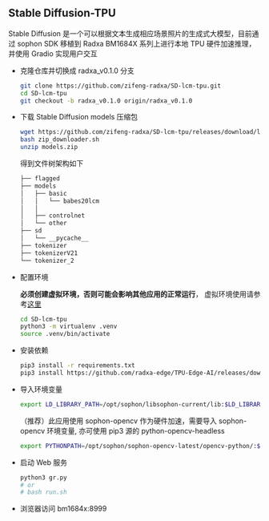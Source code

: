 ## Stable Diffusion-TPU 

Stable Diffusion 是一个可以根据文本生成相应场景照片的生成式大模型，目前通过 sophon SDK 移植到 Radxa BM1684X 系列上进行本地 TPU 硬件加速推理，并使用 Gradio 实现用户交互


- 克隆仓库并切换成 radxa_v0.1.0 分支

    ```bash
    git clone https://github.com/zifeng-radxa/SD-lcm-tpu.git
    cd SD-lcm-tpu
    git checkout -b radxa_v0.1.0 origin/radxa_v0.1.0
    ```

- 下载 Stable Diffusion models 压缩包
    ```bash 
    wget https://github.com/zifeng-radxa/SD-lcm-tpu/releases/download/lcm_1.0/zip_downloader.sh
    bash zip_downloader.sh
    unzip models.zip
    ```

    得到文件树架构如下
    
    ```bash
  ├── flagged
  ├── models
  │   ├── basic
  │   │   └── babes20lcm
  │   │  
  │   ├── controlnet
  │   └── other
  ├── sd
  │   └── __pycache__
  ├── tokenizer
  ├── tokenizerV21
  └── tokenizer_2
    ```

- 配置环境 

  **必须创建虚拟环境，否则可能会影响其他应用的正常运行**， 虚拟环境使用请参考[这里](虚拟环境使用.md)
    ```bash
    cd SD-lcm-tpu
    python3 -m virtualenv .venv 
    source .venv/bin/activate
    ```

- 安装依赖

    ```bash
    pip3 install -r requirements.txt
    pip3 install https://github.com/radxa-edge/TPU-Edge-AI/releases/download/v0.1.0/sophon_arm-3.7.0-py3-none-any.whl
    ```

- 导入环境变量
    ```bash
    export LD_LIBRARY_PATH=/opt/sophon/libsophon-current/lib:$LD_LIBRARY_PATH
    ```
  （推荐）此应用使用 sophon-opencv 作为硬件加速，需要导入 sophon-opencv 环境变量, 亦可使用 pip3 源的 python-opencv-headless
  ```bash
  export PYTHONPATH=/opt/sophon/sophon-opencv-latest/opencv-python/:$PYTHONPATH
  ```


- 启动 Web 服务

    ```bash
    python3 gr.py
    # or 
    # bash run.sh
    ```

- 浏览器访问 bm1684x:8999
